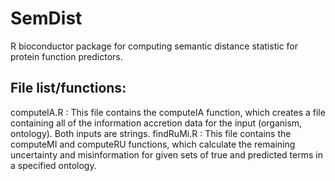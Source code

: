 SemDist
=======

R bioconductor package for computing semantic distance statistic for protein function predictors.

File list/functions:
--------------------
computeIA.R :  	This file contains the computeIA function, which creates a file containing all of the information accretion data for the input 
				(organism, ontology). Both inputs are strings.
findRuMi.R  : 	This file contains the computeMI and computeRU functions, which calculate the remaining uncertainty and misinformation for 
				given sets of true and predicted terms in a specified ontology.
